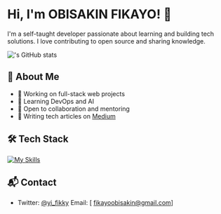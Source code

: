 # Hi, I'm OBISAKIN FIKAYO! 👋

I'm a self-taught developer passionate about learning and building tech solutions. I love contributing to open source and sharing knowledge.

![<iamfikky>'s GitHub stats](https://github-readme-stats.vercel.app/api?username=your-github-username&theme=vue-dark&show_icons=true&hide_border=true&count_private=true)

## 🚀 About Me
- 🔭 Working on full-stack web projects
- 🌱 Learning DevOps and AI
- 👯 Open to collaboration and mentoring
- 📝 Writing tech articles on [Medium](https://medium.com/)

## 🛠 Tech Stack
[![My Skills](https://skillicons.dev/icons?i=html,css,js,python,django,react,nodejs)](https://skillicons.dev)

## 📬 Contact
- Twitter: [@yi_fikky](https://twitter.com/yourhandle)
 Email: [ fikayoobisakin@gmail.com]
